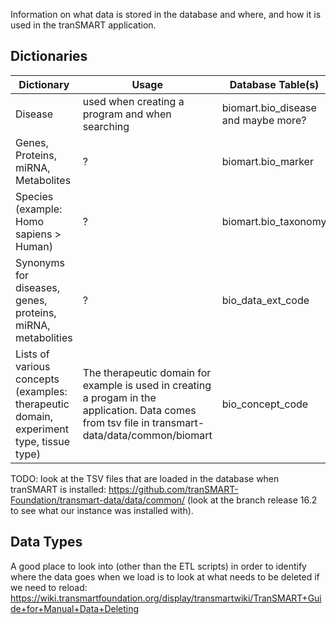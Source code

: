 Information on what data is stored in the database and where, and how it is used in the tranSMART application.

## Dictionaries

| Dictionary  | Usage | Database Table(s) |
| ------------- | ------------- | ------------- |
| Disease | used when creating a program and when searching  | biomart.bio_disease and maybe more?  |
| Genes, Proteins, miRNA, Metabolites | ? | biomart.bio_marker  |
| Species (example: Homo sapiens > Human) | ? | biomart.bio_taxonomy |
| Synonyms for diseases, genes, proteins, miRNA, metabolities | ? | bio_data_ext_code |
| Lists of various concepts (examples: therapeutic domain, experiment type, tissue type) | The therapeutic domain for example is used in creating a progam in the application. Data comes from tsv file in transmart-data/data/common/biomart | bio_concept_code |

TODO: look at the TSV files that are loaded in the database when tranSMART is installed: https://github.com/tranSMART-Foundation/transmart-data/data/common/ (look at the branch release 16.2 to see what our instance was installed with).

## Data Types

A good place to look into (other than the ETL scripts) in order to identify where the data goes when we load is to look at what needs to be deleted if we need to reload: https://wiki.transmartfoundation.org/display/transmartwiki/TranSMART+Guide+for+Manual+Data+Deleting


